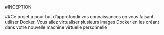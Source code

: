 #INCEPTION

##Ce projet a pour but d’approfondir vos connaissances en vous faisant utiliser Docker. Vous allez virtualiser plusieurs images Docker en les créant dans votre nouvelle machine virtuelle personnelle
